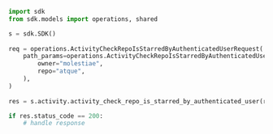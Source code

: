 <!-- Start SDK Example Usage -->
```python
import sdk
from sdk.models import operations, shared

s = sdk.SDK()
    
req = operations.ActivityCheckRepoIsStarredByAuthenticatedUserRequest(
    path_params=operations.ActivityCheckRepoIsStarredByAuthenticatedUserPathParams(
        owner="molestiae",
        repo="atque",
    ),
)
    
res = s.activity.activity_check_repo_is_starred_by_authenticated_user(req)

if res.status_code == 200:
    # handle response
```
<!-- End SDK Example Usage -->